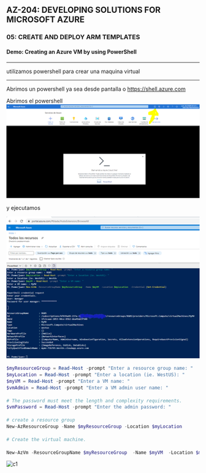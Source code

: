 ## AZ-204: DEVELOPING SOLUTIONS FOR MICROSOFT AZURE

### 05: CREATE AND DEPLOY ARM TEMPLATES

#### Demo: Creating an Azure VM by using PowerShell

----

utilizamos powershell para crear una maquina virtual

----
Abrimos un powershell ya sea desde pantalla o https://shell.azure.com

Abrimos el powershell
![c1](imagenes/c1.PNG)

y ejecutamos 

![c1](imagenes/c2.PNG)

```powershell
$myResourceGroup = Read-Host -prompt "Enter a resource group name: "
$myLocation = Read-Host -prompt "Enter a location (ie. WestUS): "
$myVM = Read-Host -prompt "Enter a VM name: "
$vmAdmin = Read-Host -prompt "Enter a VM admin user name: "

# The password must meet the length and complexity requirements.
$vmPassword = Read-Host -prompt "Enter the admin password: "

# create a resource group
New-AzResourceGroup -Name $myResourceGroup -Location $myLocation

# Create the virtual machine. 
 
New-AzVm -ResourceGroupName $myResourceGroup  -Name $myVM  -Location $myLocation  -Credential (Get-Credential)
````

![c1](imagenes/c3.PNG)